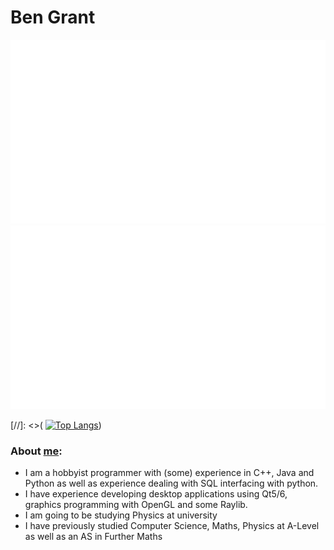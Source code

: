 # Ben Grant

<a>

![](https://github.com/BenSGrant/BenSGrant/blob/master/generated/overview.svg)
![](https://github.com/BenSGrant/BenSGrant/blob/master/generated/languages.svg)
  
</a>

[//]: <>( [![Top Langs](https://github-readme-stats.vercel.app/api/top-langs/?username=BenSGrant)](https://github.com/anuraghazra/github-readme-stats))

### About [me](https://bensgrant.github.io):

  - I am a hobbyist programmer with (some) experience in C++, Java and Python as well as experience dealing with SQL interfacing with python.
  - I have experience developing desktop applications using Qt5/6, graphics programming with OpenGL and some Raylib.
  - I am going to be studying Physics at university
  - I have previously studied Computer Science, Maths, Physics at A-Level as well as an AS in Further Maths

